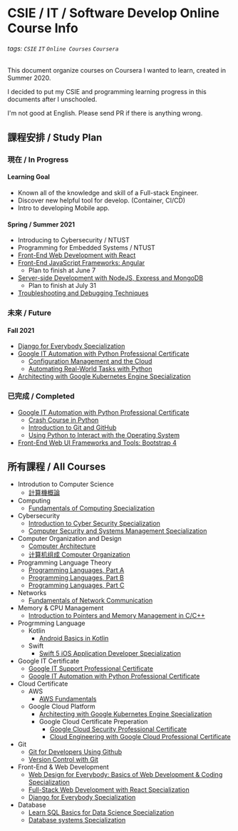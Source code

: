 
# CSIE / IT / Software Develop Online Course Info

###### tags: `CSIE` `IT` `Online Courses` `Coursera`
This document organize courses on Coursera I wanted to learn, created in Summer 2020.

I decided to put my CSIE and programming learning progress in this documents after I unschooled.

I'm not good at English. Please send PR if there is anything wrong.
## 課程安排 / Study Plan
### 現在 / In Progress
#### Learning Goal
- Known all of the knowledge and skill of a Full-stack Engineer.
- Discover new helpful tool for develop. (Container, CI/CD)
- Intro to developing Mobile app.
#### Spring / Summer 2021
- Introducing to Cybersecurity / NTUST
- Programming for Embedded Systems / NTUST
- [Front-End Web Development with React](https://www.coursera.org/learn/front-end-react)
- [Front-End JavaScript Frameworks: Angular](https://www.coursera.org/learn/angular#instructors)
    - Plan to finish at June 7
- [Server-side Development with NodeJS, Express and MongoDB](https://www.coursera.org/specializations/full-stack-react)
    - Plan to finish at July 31
- [Troubleshooting and Debugging Techniques](https://www.coursera.org/learn/troubleshooting-debugging-techniques?specialization=google-it-automation#syllabus)
### 未來 / Future
#### Fall 2021
- [Django for Everybody Specialization
](https://www.coursera.org/specializations/django)
- [Google IT Automation with Python Professional Certificate](https://www.coursera.org/professional-certificates/google-it-automation)
    - [Configuration Management and the Cloud](https://www.coursera.org/learn/configuration-management-cloud?specialization=google-it-automation#syllabus)
    - [Automating Real-World Tasks with Python](https://www.coursera.org/learn/automating-real-world-tasks-python?specialization=google-it-automation#syllabus)
- [Architecting with Google Kubernetes Engine Specialization](https://www.coursera.org/specializations/architecting-google-kubernetes-engine)
### 已完成 / Completed
- [Google IT Automation with Python Professional Certificate](https://www.coursera.org/professional-certificates/google-it-automation)
    - [Crash Course in Python](https://coursera.org/share/9b4c6d67d65a26aade5e18f8f7b63741)   
    - [Introduction to Git and GitHub](https://coursera.org/share/adf2a12fb54a49ea25a2293a693e5730)
    - [Using Python to Interact with the Operating System](https://coursera.org/share/f93911f3841d78deb7fc5354274bd518)
- [Front-End Web UI Frameworks and Tools: Bootstrap 4](https://coursera.org/share/b257aa81e97dc79b57da2fefe65216d2)
## 所有課程 / All Courses
- Introdution to Computer Science
    - [計算機概論](http://ocw.aca.ntu.edu.tw/ntu-ocw/ocw/cou/101S210)
- Computing
    - [Fundamentals of Computing Specialization](https://www.coursera.org/specializations/computer-fundamentals#instructors)
- Cybersecurity
    - [Introduction to Cyber Security Specialization](https://www.coursera.org/specializations/intro-cyber-security?)
    - [Computer Security and Systems Management Specialization](https://www.coursera.org/specializations/computer-security-systems-management)
- Computer Organization and Design
    - [Computer Architecture](https://www.coursera.org/learn/comparch)
    - [计算机组成 Computer Organization](https://www.coursera.org/learn/jisuanji-zucheng)
- Programming Language Theory
    - [Programming Languages, Part A](https://www.coursera.org/learn/programming-languages)
    - [Programming Languages, Part B](https://www.coursera.org/learn/programming-languages-part-b)
    - [Programming Languages, Part C](https://www.coursera.org/learn/programming-languages-part-c) 
- Networks
    - [Fundamentals of Network Communication](https://www.coursera.org/learn/fundamentals-network-communications)
- Memory & CPU Management
    - [Introduction to Pointers and Memory Management in C/C++](https://www.coursera.org/projects/introduction-to-pointers-and-memory-in-c-and-cpp)
- Progrmming Language
    - Kotlin
        - [Android Basics in Kotlin](https://developer.android.com/courses/android-basics-kotlin/course?utm_source=gDigital&utm_medium=website&utm_campaign=gwgsite-gDigitial-ownedemail-marchannouncement-)
    - Swift
        - [Swift 5 iOS Application Developer Specialization](https://www.coursera.org/specializations/swift-5-ios-app-developer)
- Google IT Certificate
    - [Google IT Support Professional Certificate](https://www.coursera.org/professional-certificates/google-it-support)
    - [Google IT Automation with Python Professional Certificate](https://www.coursera.org/professional-certificates/google-it-automation)
- Cloud Certificate
    - AWS
        - [AWS Fundamentals](https://www.coursera.org/specializations/aws-fundamentals?)
    - Google Cloud Platform
        - [Architecting with Google Kubernetes Engine Specialization](https://www.coursera.org/specializations/architecting-google-kubernetes-engine)
        - Google Cloud Certificate Preperation
            - [Google Cloud Security Professional Certificate](https://www.coursera.org/professional-certificates/google-cloud-security)
            - [Cloud Engineering with Google Cloud Professional Certificate](https://www.coursera.org/professional-certificates/cloud-engineering-gcp)
- Git
    - [Git for Developers Using Github](https://www.coursera.org/projects/git-for-developers-using-github)
    - [Version Control with Git](https://www.coursera.org/learn/version-control-with-git)
- Front-End & Web Development 
    - [Web Design for Everybody: Basics of Web Development & Coding Specialization](https://www.coursera.org/specializations/web-design)
    - [Full-Stack Web Development with React Specialization](https://www.coursera.org/specializations/full-stack-react)
    - [Django for Everybody Specialization
](https://www.coursera.org/specializations/django)
- Database
    - [Learn SQL Basics for Data Science Specialization](https://www.coursera.org/specializations/learn-sql-basics-data-science)
     - [Database systems Specialization](https://www.coursera.org/specializations/database-systems)

       